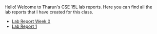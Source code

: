 Hello! Welcome to Tharun's CSE 15L lab reports. Here you can find all the lab reports that I have created for this class.  

* [Lab Report Week 0](https://tron-e.github.io/cse15l-lab-reports/lab-report-1-week0)  
* [Lab Report 1](https://tron-e.github.io/cse15l-lab-reports/lab-report-1)



